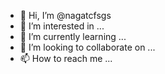 - 👋 Hi, I’m @nagatcfsgs
- 👀 I’m interested in ...
- 🌱 I’m currently learning ...
- 💞️ I’m looking to collaborate on ...
- 📫 How to reach me ...

<!---
nagatcfsgs/nagatcfsgs is a ✨ special ✨ repository because its `README.md` (this file) appears on your GitHub profile.
You can click the Preview link to take a look at your changes.
--->
